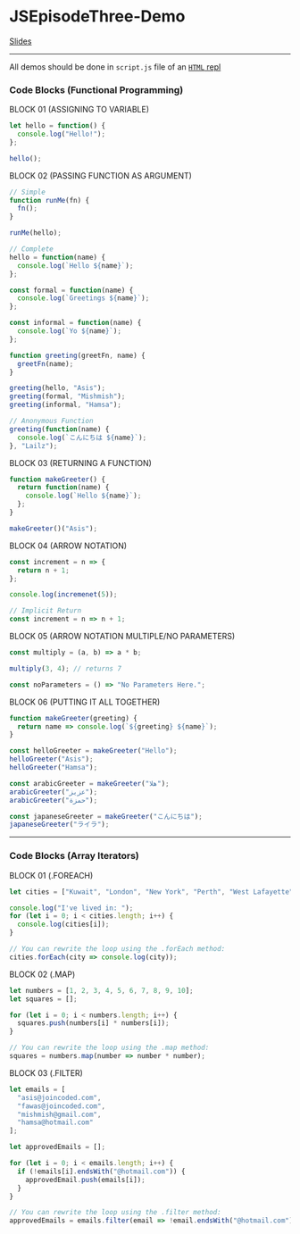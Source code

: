 # JSEpisodeThree-Demo

[Slides](https://docs.google.com/presentation/d/1Jf6Dj5KhhUJZ-2sbSBAeLZb4ZeI5SxmfaBnvyNpqw2k/)

---

All demos should be done in `script.js` file of an [`HTML` repl](https://repl.it/languages/html)

### Code Blocks (Functional Programming)

BLOCK 01 (ASSIGNING TO VARIABLE)

```javascript
let hello = function() {
  console.log("Hello!");
};

hello();
```

BLOCK 02 (PASSING FUNCTION AS ARGUMENT)

```javascript
// Simple
function runMe(fn) {
  fn();
}

runMe(hello);

// Complete
hello = function(name) {
  console.log(`Hello ${name}`);
};

const formal = function(name) {
  console.log(`Greetings ${name}`);
};

const informal = function(name) {
  console.log(`Yo ${name}`);
};

function greeting(greetFn, name) {
  greetFn(name);
}

greeting(hello, "Asis");
greeting(formal, "Mishmish");
greeting(informal, "Hamsa");

// Anonymous Function
greeting(function(name) {
  console.log(`こんにちは ${name}`);
}, "Lailz");
```

BLOCK 03 (RETURNING A FUNCTION)

```javascript
function makeGreeter() {
  return function(name) {
    console.log(`Hello ${name}`);
  };
}

makeGreeter()("Asis");
```

BLOCK 04 (ARROW NOTATION)

```javascript
const increment = n => {
  return n + 1;
};

console.log(incremenet(5));

// Implicit Return
const increment = n => n + 1;
```

BLOCK 05 (ARROW NOTATION MULTIPLE/NO PARAMETERS)

```javascript
const multiply = (a, b) => a * b;

multiply(3, 4); // returns 7

const noParameters = () => "No Parameters Here.";
```

BLOCK 06 (PUTTING IT ALL TOGETHER)

```javascript
function makeGreeter(greeting) {
  return name => console.log(`${greeting} ${name}`);
}

const helloGreeter = makeGreeter("Hello");
helloGreeter("Asis");
helloGreeter("Hamsa");

const arabicGreeter = makeGreeter("هلا");
arabicGreeter("عزيز");
arabicGreeter("حمزة");

const japaneseGreeter = makeGreeter("こんにちは");
japaneseGreeter("ライラ");
```

---

### Code Blocks (Array Iterators)

BLOCK 01 (.FOREACH)

```javascript
let cities = ["Kuwait", "London", "New York", "Perth", "West Lafayette"];

console.log("I've lived in: ");
for (let i = 0; i < cities.length; i++) {
  console.log(cities[i]);
}

// You can rewrite the loop using the .forEach method:
cities.forEach(city => console.log(city));
```

BLOCK 02 (.MAP)

```javascript
let numbers = [1, 2, 3, 4, 5, 6, 7, 8, 9, 10];
let squares = [];

for (let i = 0; i < numbers.length; i++) {
  squares.push(numbers[i] * numbers[i]);
}

// You can rewrite the loop using the .map method:
squares = numbers.map(number => number * number);
```

BLOCK 03 (.FILTER)

```javascript
let emails = [
  "asis@joincoded.com",
  "fawas@joincoded.com",
  "mishmish@gmail.com",
  "hamsa@hotmail.com"
];

let approvedEmails = [];

for (let i = 0; i < emails.length; i++) {
  if (!emails[i].endsWith("@hotmail.com")) {
    approvedEmail.push(emails[i]);
  }
}

// You can rewrite the loop using the .filter method:
approvedEmails = emails.filter(email => !email.endsWith("@hotmail.com"));
```
